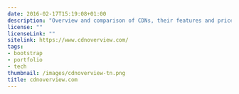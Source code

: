 ```yaml
---
date: 2016-02-17T15:19:08+01:00
description: "Overview and comparison of CDNs, their features and prices"
license: ""
licenseLink: ""
sitelink: https://www.cdnoverview.com/
tags:
- bootstrap
- portfolio
- tech
thumbnail: /images/cdnoverview-tn.png
title: cdnoverview.com
---
```


